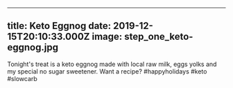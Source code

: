 ---
title: Keto Eggnog
date: 2019-12-15T20:10:33.000Z
image: step_one_keto-eggnog.jpg
--

Tonight's treat is a keto eggnog made with local raw milk, eggs yolks and my special no sugar sweetener. Want a recipe? #happyholidays #keto #slowcarb